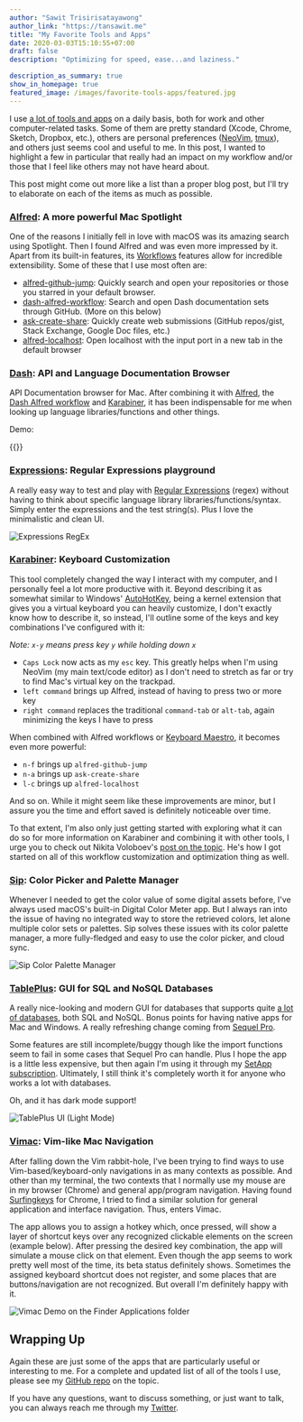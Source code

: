 ```yaml
---
author: "Sawit Trisirisatayawong"
author_link: "https://tansawit.me"
title: "My Favorite Tools and Apps"
date: 2020-03-03T15:10:55+07:00
draft: false
description: "Optimizing for speed, ease...and laziness."

description_as_summary: true
show_in_homepage: true
featured_image: /images/favorite-tools-apps/featured.jpg
---
```


I use [a lot of tools and apps](https://github.com/tansawit/my-mac-setup) on a daily basis, both for work and other computer-related tasks. Some of them are pretty standard (Xcode, Chrome, Sketch, Dropbox, etc.), others are personal preferences ([NeoVim](https://neovim.io/), [tmux](https://github.com/tmux/tmux)), and others just seems cool and useful to me. In this post, I wanted to highlight a few in particular that really had an impact on my workflow and/or those that I feel like others may not have heard about. 

This post might come out more like a list than a proper blog post, but I'll try to elaborate on each of the items as much as possible.

### [Alfred](https://www.alfredapp.com/): A more powerful Mac Spotlight

One of the reasons I initially fell in love with macOS was its amazing search using Spotlight. Then I found Alfred and was even more impressed by it. Apart from its built-in features, its [Workflows](https://www.alfredapp.com/workflows/) features allow for incredible extensibility. Some of these that I use most often are:

- [alfred-github-jump](https://github.com/lox/alfred-github-jump): Quickly search and open your repositories or those you starred in your default browser.
- [dash-alfred-workflow](https://github.com/Kapeli/Dash-Alfred-Workflow): Search and open Dash documentation sets through GitHub. (More on this below)
- [ask-create-share](https://github.com/nikitavoloboev/alfred-ask-create-share): Quickly create web submissions (GitHub repos/gist, Stack Exchange, Google Doc files, etc.)
- [alfred-localhost](https://github.com/simonguest/alfred-localhost): Open localhost with the input port in a new tab in the default browser

### [Dash](https://kapeli.com/dash): API and Language Documentation Browser

API Documentation browser for Mac. After combining it with [Alfred](https://www.alfredapp.com/), the [Dash Alfred workflow](https://github.com/Kapeli/Dash-Alfred-Workflow) and [Karabiner](https://pqrs.org/osx/karabiner/), it has been indispensable for me when looking up language libraries/functions and other things.

Demo:

{{<youtube dtvA35W1BvM>}}

### [Expressions](https://www.apptorium.com/expressions): Regular Expressions playground

A really easy way to test and play with [Regular Expressions](https://en.wikipedia.org/wiki/Regular_expression) (regex) without having to think about specific language library libraries/functions/syntax. Simply enter the expressions and the test string(s). Plus I love the minimalistic and clean UI.

![Expressions RegEx](/images/lists/expressions.jpg)

### [Karabiner](https://pqrs.org/osx/karabiner/): Keyboard Customization

This tool completely changed the way I interact with my computer, and I personally feel a lot more productive with it. Beyond describing it as somewhat similar to Windows' [AutoHotKey](https://www.autohotkey.com/), being a kernel extension that gives you a virtual keyboard you can heavily customize, I don't exactly know how to describe it, so instead, I'll outline some of the keys and key combinations I've configured with it:

*Note: `x-y` means press key `y` while holding down `x`*

- `Caps Lock` now acts as my `esc` key. This greatly helps when I'm using NeoVim (my main text/code editor) as I don't need to stretch as far or try to find Mac's virtual key on the trackpad.
- `left command` brings up Alfred, instead of having to press two or more key
- `right command` replaces the traditional `command-tab` or `alt-tab`, again minimizing the keys I have to press

When combined with Alfred workflows or [Keyboard Maestro](https://www.keyboardmaestro.com/main/), it becomes even more powerful: 

- `n-f` brings up `alfred-github-jump`
- `n-a` brings up `ask-create-share`
- `l-c` brings up `alfred-localhost`

And so on. While it might seem like these improvements are minor, but I assure you the time and effort saved is definitely noticeable over time. 

To that extent, I'm also only just getting started with exploring what it can do so for more information on Karabiner and combining it with other tools, I urge you to check out Nikita Voloboev's [post on the topic](https://medium.com/@nikitavoloboev/karabiner-god-mode-7407a5ddc8f6). He's how I got started on all of this workflow customization and optimization thing as well.

### [Sip](https://sipapp.io/): Color Picker and Palette Manager
Whenever I needed to get the color value of some digital assets before, I've always used macOS's built-in Digital Color Meter app. But I always ran into the issue of having no integrated way to store the retrieved colors, let alone multiple color sets or palettes. Sip solves these issues with its color palette manager, a more fully-fledged and easy to use the color picker, and cloud sync.

![Sip Color Palette Manager](/images/lists/sip.png)

### [TablePlus](https://tableplus.com/): GUI for SQL and NoSQL Databases

A really nice-looking and modern GUI for databases that supports quite [a lot of databases](https://docs.tableplus.com/#supported-databases), both SQL and NoSQL. Bonus points for having native apps for Mac and Windows. A really refreshing change coming from [Sequel Pro](http://sequelpro.com/). 

Some features are still incomplete/buggy though like the import functions seem to fail in some cases that Sequel Pro can handle. Plus I hope the app is a little less expensive, but then again I'm using it through my [SetApp subscription](https://setapp.com/). Ultimately, I still think it's completely worth it for anyone who works a lot with databases.

Oh, and it has dark mode support!

![TablePlus UI (Light Mode)](/images/lists/tableplus.png)

### [Vimac](https://vimacapp.com/): Vim-like Mac Navigation

After falling down the Vim rabbit-hole, I've been trying to find ways to use Vim-based/keyboard-only navigations in as many contexts as possible. And other than my terminal, the two contexts that I normally use my mouse are in my browser (Chrome) and general app/program navigation. Having found [Surfingkeys](https://github.com/brookhong/Surfingkeys) for Chrome, I tried to find a similar solution for general application and interface navigation. Thus, enters Vimac.

The app allows you to assign a hotkey which, once pressed, will show a layer of shortcut keys over any recognized clickable elements on the screen (example below). After pressing the desired key combination, the app will simulate a mouse click on that element. Even though the app seems to work pretty well most of the time, its beta status definitely shows. Sometimes the assigned keyboard shortcut does not register, and some places that are buttons/navigation are not recognized. But overall I'm definitely happy with it.

![Vimac Demo on the Finder Applications folder](/images/lists/vimac.png)

## Wrapping Up

Again these are just some of the apps that are particularly useful or interesting to me. For a complete and updated list of all of the tools I use, please see my [GitHub repo](https://github.com/tansawit/my-mac-setup) on the topic.

If you have any questions, want to discuss something, or just want to talk, you can always reach me through my [Twitter](https://twitter.com/tansawit).
